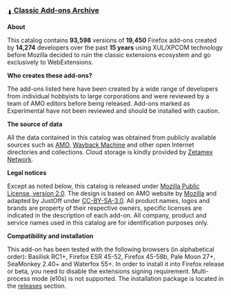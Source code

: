### [<sub>⬇</sub> Classic Add-ons Archive](https://github.com/JustOff/ca-archive/releases)

**About**

This catalog contains **93,598** versions of **19,450** Firefox add-ons created by **14,274** developers over the past **15 years** using XUL/XPCOM technology before Mozilla decided to ruin the classic extensions ecosystem and go exclusively to WebExtensions.

**Who creates these add-ons?**

The add-ons listed here have been created by a wide range of developers from individual hobbyists to large corporations and were reviewed by a team of AMO editors before being released. Add-ons marked as Experimental have not been reviewed and should be installed with caution.

**The source of data**

All the data contained in this catalog was obtained from publicly available sources such as [AMO](https://addons.mozilla.org/), [Wayback Machine](http://web.archive.org/) and other open Internet directories and collections. Cloud storage is kindly provided by [Zetamex Network](https://zetamex.com/).

**Legal notices**

Except as noted below, this catalog is released under [Mozilla Public License, version 2.0](http://www.mozilla.org/MPL/2.0/). The design is based on AMO website by [Mozilla](https://www.mozilla.org/) and adapted by JustOff under [CC-BY-SA-3.0](http://creativecommons.org/licenses/by-sa/3.0/). All product names, logos and brands are property of their respective owners, specific licenses are indicated in the description of each add-on. All company, product and service names used in this catalog are for identification purposes only.

**Compatibility and installation**

This add-on has been tested with the following browsers (in alphabetical order): Basilisk RC1+, Firefox ESR 45-52, Firefox 45-58b, Pale Moon 27+, SeaMonkey 2.40+ and Waterfox 55+. In order to install it into Firefox release or beta, you need to disable the extensions signing requirement. Multi-process mode (e10s) is not supported. The installation package is located in the [releases](https://github.com/JustOff/ca-archive/releases) section.
